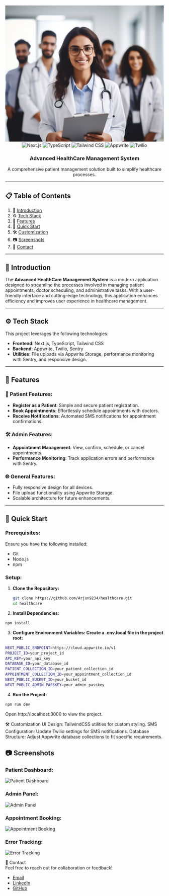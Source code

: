 <div align="center">
  <br />
  <a href="https://youtu.be/lEflo_sc82g?feature=shared" target="_blank">
    <img src="https://github.com/Arjun9234/CarePulse_React/blob/master/public/assets/images/onboarding-img.png" alt="Project Banner">
  </a>
  <br />
  <div>
    <img src="https://img.shields.io/badge/-Next_JS-black?style=for-the-badge&logoColor=white&logo=nextdotjs&color=000000" alt="Next.js" />
    <img src="https://img.shields.io/badge/-TypeScript-black?style=for-the-badge&logoColor=white&logo=typescript&color=3178C6" alt="TypeScript" />
    <img src="https://img.shields.io/badge/-Tailwind_CSS-black?style=for-the-badge&logoColor=white&logo=tailwindcss&color=06B6D4" alt="Tailwind CSS" />
    <img src="https://img.shields.io/badge/-Appwrite-black?style=for-the-badge&logoColor=white&logo=appwrite&color=FD366E" alt="Appwrite" />
    <img src="https://img.shields.io/badge/-Twilio-black?style=for-the-badge&logoColor=white&logo=twilio&color=F22F46" alt="Twilio" />
  </div>
  <h3 align="center">Advanced HealthCare Management System</h3>
  <p align="center">A comprehensive patient management solution built to simplify healthcare processes.</p>
</div>

---

## 📋 Table of Contents

1. 🤖 [Introduction](#introduction)
2. ⚙️ [Tech Stack](#tech-stack)
3. 🔋 [Features](#features)
4. 🤸 [Quick Start](#quick-start)
5. 🛠️ [Customization](#customization)
6. 📷 [Screenshots](#screenshots)
7. 🔗 [Contact](#contact)

---

## 🤖 Introduction

The **Advanced HealthCare Management System** is a modern application designed to streamline the processes involved in managing patient appointments, doctor scheduling, and administrative tasks. With a user-friendly interface and cutting-edge technology, this application enhances efficiency and improves user experience in healthcare management.

---

## ⚙️ Tech Stack

This project leverages the following technologies:

- **Frontend**: Next.js, TypeScript, Tailwind CSS
- **Backend**: Appwrite, Twilio, Sentry
- **Utilities**: File uploads via Appwrite Storage, performance monitoring with Sentry, and responsive design.

---

## 🔋 Features

### 🏥 Patient Features:
- **Register as a Patient**: Simple and secure patient registration.
- **Book Appointments**: Effortlessly schedule appointments with doctors.
- **Receive Notifications**: Automated SMS notifications for appointment confirmations.

### 🛠️ Admin Features:
- **Appointment Management**: View, confirm, schedule, or cancel appointments.
- **Performance Monitoring**: Track application errors and performance with Sentry.

### 🌐 General Features:
- Fully responsive design for all devices.
- File upload functionality using Appwrite Storage.
- Scalable architecture for future enhancements.

---

## 🤸 Quick Start

### Prerequisites:
Ensure you have the following installed:
- Git
- Node.js
- npm

### Setup:
1. **Clone the Repository:**

   ```bash
   git clone https://github.com/Arjun9234/healthcare.git
   cd healthcare
2. **Install Dependencies:**

```bash
npm install
```

3. **Configure Environment Variables: Create a .env.local file in the project root:**

```bash
NEXT_PUBLIC_ENDPOINT=https://cloud.appwrite.io/v1
PROJECT_ID=your_project_id
API_KEY=your_api_key
DATABASE_ID=your_database_id
PATIENT_COLLECTION_ID=your_patient_collection_id
APPOINTMENT_COLLECTION_ID=your_appointment_collection_id
NEXT_PUBLIC_BUCKET_ID=your_bucket_id
NEXT_PUBLIC_ADMIN_PASSKEY=your_admin_passkey
```

4. **Run the Project:**

```bash
npm run dev
```

Open http://localhost:3000 to view the project.


🛠️ Customization
UI Design: TailwindCSS utilities for custom styling.
SMS Configuration: Update Twilio settings for SMS notifications.
Database Structure: Adjust Appwrite database collections to fit specific requirements.

## 📷 Screenshots

### Patient Dashboard:
![Patient Dashboard](https://github.com/user-attachments/assets/0a8ea3b5-5213-455b-a951-0c8ec13761c9)

### Admin Panel:
![Admin Panel](https://github.com/user-attachments/assets/6f3c9f81-0adf-4437-9c85-41966368bfdf)

### Appointment Booking:
![Appointment Booking](https://github.com/user-attachments/assets/541affe7-836b-4023-9a09-dde7e95f50b3)

### Error Tracking:
![Error Tracking](https://github.com/user-attachments/assets/930b66d0-da71-401d-aa14-b3d4d0ca97a7)

🔗 Contact  
Feel free to reach out for collaboration or feedback!

- [Email](mailto:arjunarora3682@gmail.com)
- [LinkedIn](https://www.linkedin.com/in/arjun2204)
- [GitHub](https://github.com/Arjun9234)

